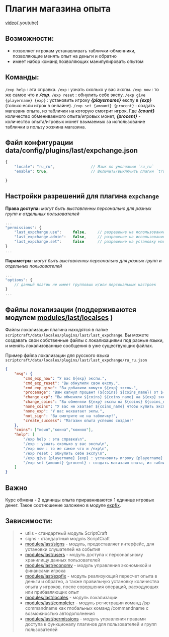 <!-- TITLE: expchange -->
<!-- SUBTITLE: описание плагина `expchange` -->

# Плагин магазина опыта

[video](https://gaming.youtube.com/watch?v=lSwU19j5Mtc&feature=share){.youtube}


## Возможности:
- позволяет игрокам устанавливать таблички-обменники, позволяющие менять опыт на деньги и обратно
- имеет набор команд позволяющих манипулировать опытом

## Команды:
`/exp help` : эта справка.
`/exp` : узнать сколько у вас экспы.
`/exp now` : то же самое что и ***/exp***.
`/exp reset` : обнулить себе экспу.
`/exp give {playername} {exp}` : установить игроку ***{playername}*** експу в ***{exp}*** (только если игрок в онлайне).
`/exp set {amount} {procent}` : создать магазаин опыта, из таблички на которую смотрит игрок. Где ***{count}*** количество обмениваемого опыта/игровых монет, ***{procent}*** - количество опыта/игровых монет взымаемых за использование таблички в пользу хозяина магазина.

## Файл конфигурации data/config/plugins/last/expchange.json
```js
{
    "locale": "ru_ru",                // Язык по умолчанию `ru_ru`
    "enable": true,                   // Включить/выключить плагин `true`/`false`

}
```

## Настройки разрешений для плагина `expchange` 

**Права доступа:** *могут быть выставленны персонально для разных групп и отдельных пользователей*
```js
...
"permissions": {
    "last_expchange.use":     false,     // разрешение на использование таких команд как /exp reset
    "last_expchange.admin":   false,     // разрешение на использование таких команд как /exp give
    "last_expchange.set":     false      // разрешение на установку магазинов опыта с помощью команды `/exp set ...`
}
...
```

**Параметры:** *могут быть выставленны персонально для разных групп и отдельных пользователей*
```js
...
"options": {
    // данный плагин не имеет групповых и/или персональных настроек
}
...
```

## Файлы локализации (поддерживаются модулем [modules/last/localses](/modules/locales) )

Файлы локализации плагина находятся в папке `scriptcraft/data/locales/plugins/last/last_expchange`. Вы можете создавать свои собственные файлы с локализациями под разные языки, и менять локализованные сообщения в уже существующих файлах.

Пример файла локализации для русского языка `scriptcraft/data/locales/plugins/last/last_expchange/ru_ru.json`
```json
{
    "msg": {
        "cmd_exp_now": "У вас ${exp} экспы.",
        "cmd_exp_reset": "Вы обнулили свою експу.",
        "cmd_exp_give": "Вы добавили комуто ${exp} экспы.",
        "procenage": "Вам капнул процент (${coins} ${coins_name}) от ${player}!",
        "change_exp": "Вы обменяли ${coins} ${coins_name} на ${exp} экспы.",
        "change_coins": "Вы обменяли ${exp} экспы на ${coins} ${coins_name}.",
        "none_coins": "У вас не хватает ${coins_name} чтобы купить экспу!",
        "none_exp": "У вас нехватает экпы.",
        "not_sign": "Вы смотрите не на табличку!",
        "create_success": "Магазин опыта успешно создан!"
    },
    "coins": ["коин","коина","коинов"],
    "help": [
        "/exp help : эта справка\n",
        "/exp : узнать сколько у вас экспы\n",
        "/exp now : то же самое что и /exp\n",
        "/exp reset : обнулить себе экспу\n",
        "/exp give {playername} {exp} : установить игроку {playername} експу в {exp} (только если игрок в онлайне, доступна только главному админу)\n",
        "/exp set {amount} {procent} : создать магазаин опыта, из таблички на которую смотрит игрок. {count} количество обмениваемого опыта/игровых монет, {procent} - количество опыта/игровых монет взымаемых за использование таблички в пользу хозяина магазина\n"
    ]
}
```
## Важно
Курс обмена - 2 единицы опыта приравниваются 1 единице игровых денег. Такое соотношение заложено в модуле [expfix](/modules/expfix).

## Зависимости:
> - utils - стандартный модуль ScriptCraft
> - signs - стандартный модуль ScriptCraft
> - [modules/last/signs](/modules/signs)       - модуль, предоставляет интерфейс, для установки слушателей на события 
> - [modules/last/users](/modules/users)       - модуль доступа к персональному хранилищу данных пользователей
> - [modules/last/economy](/modules/economy)     - модуль управления экономикой и финансами игрока
> - [modules/last/expfix](/modules/expfix)     - модуль реализующий пересчет опыта в деньги и обратно, а также правильную установку количества опыта у игроков, после совершения операций, расходующих или прибавляющих опыт
> - [modules/last/locales](/modules/locales)     - модуль локализации
> - [modules/last/completer](/modules/completer)   - модуль регистрации команд /jsp commandname как глобальных команд /commandname с возможностью автодополнения
> - [modules/last/permissions](/modules/permissions) - модуль управления правами доступа к функционалу плагинов для пользователей и групп пользователей

